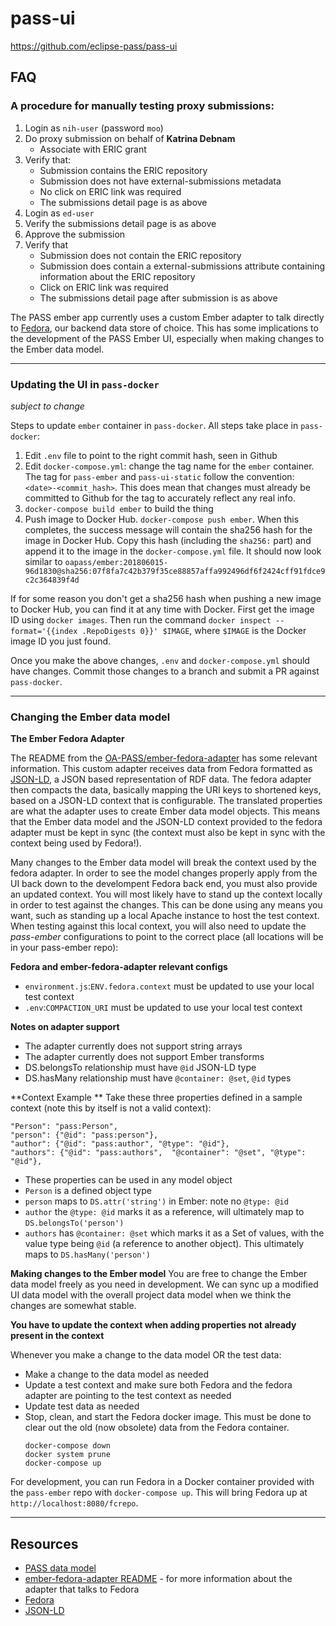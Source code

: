 # pass-ui

https://github.com/eclipse-pass/pass-ui

## FAQ

### A procedure for manually testing proxy submissions:

1. Login as `nih-user` (password `moo`)
1. Do proxy submission on behalf of **Katrina Debnam**
    - Associate with ERIC grant
1. Verify that:
    - Submission contains the ERIC repository
    - Submission does not have external-submissions metadata
    - No click on ERIC link was required
    - The submissions detail page is as above
1. Login as `ed-user`
1. Verify the submissions detail page is as above
1. Approve the submission
1. Verify that
    - Submission does not contain the ERIC repository
    - Submission does contain a external-submissions attribute containing information about the ERIC repository
    - Click on ERIC link was required
    - The submissions detail page after submission is as above

The PASS ember app currently uses a custom Ember adapter to talk directly to [Fedora](https://fedorarepository.org/), our backend data store of choice. This has some implications to the development of the PASS Ember UI, especially when making changes to the Ember data model. 

---

### Updating the UI in `pass-docker`

_subject to change_

Steps to update `ember` container in `pass-docker`. All steps take place in `pass-docker`:

1. Edit `.env` file to point to the right commit hash, seen in Github
1. Edit `docker-compose.yml`: change the tag name for the `ember` container. The tag for `pass-ember` and `pass-ui-static` follow the convention: `<date>-<commit_hash>`. This does mean that changes must already be committed to Github for the tag to accurately reflect any real info.
1. `docker-compose build ember` to build the thing
1. Push image to Docker Hub. `docker-compose push ember`. When this completes, the success message will contain the sha256 hash for the image in Docker Hub. Copy this hash (including the `sha256:` part) and append it to the image in the `docker-compose.yml` file. It should now look similar to `oapass/ember:201806015-96d1830@sha256:07f8fa7c42b379f35ce88857affa992496df6f2424cff91fdce9c2c364839f4d`

If for some reason you don't get a sha256 hash when pushing a new image to Docker Hub, you can find it at any time with Docker. First get the image ID using `docker images`. Then run the command `docker inspect --format='{{index .RepoDigests 0}}' $IMAGE`, where `$IMAGE` is the Docker image ID you just found.

Once you make the above changes, `.env` and `docker-compose.yml` should have changes. Commit those changes to a branch and submit a PR against `pass-docker`.

---

### Changing the Ember data model

**The Ember Fedora Adapter**

The README from the [OA-PASS/ember-fedora-adapter](https://github.com/OA-PASS/ember-fedora-adapter) has some relevant information. This custom adapter receives data from Fedora formatted as [JSON-LD](https://json-ld.org/), a JSON based 
representation of RDF data. The fedora adapter then compacts the data, basically mapping the URI keys to shortened keys, based on a JSON-LD context that is configurable. The translated properties are what the adapter uses to create Ember data model objects. This means that the Ember data model and the JSON-LD context provided to the fedora adapter must be kept in sync (the context must also be kept in sync with the context being used by Fedora!).

Many changes to the Ember data model will break the context used by the fedora adapter. In order to see the model changes properly apply from the UI back down to the develompent Fedora back end, you must also provide an updated context. You will most likely have to stand up the context locally in order to test against the changes. This can be done using any means you want, such as standing up a local Apache instance to host the test context. When testing against this local context, you will also need to update the _pass-ember_ configurations to point to the correct place (all locations will be in your pass-ember repo):

**Fedora and ember-fedora-adapter relevant configs**
* `environment.js`:`ENV.fedora.context` must be updated to use your local test context
* `.env`:`COMPACTION_URI` must be updated to use your local test context

**Notes on adapter support**
* The adapter currently does not support string arrays
* The adapter currently does not support Ember transforms
* DS.belongsTo relationship must have `@id` JSON-LD type
* DS.hasMany relationship must have `@container: @set`, `@id` types

**Context Example **
Take these three properties defined in a sample context (note this by itself is not a valid context):

```
"Person": "pass:Person",
"person": {"@id": "pass:person"},
"author": {"@id": "pass:author", "@type": "@id"},
"authors": {"@id": "pass:authors",  "@container": "@set", "@type": "@id"},
```
* These properties can be used in any model object
* `Person` is a defined object type
* `person` maps to `DS.attr('string')` in Ember: note no `@type: @id`
* `author` the `@type: @id` marks it as a reference, will ultimately map to `DS.belongsTo('person')`
* `authors` has `@container: @set` which marks it as a Set of values, with the value type being `@id` (a reference to another object). This ultimately maps to `DS.hasMany('person')`

**Making changes to the Ember model**
You are free to change the Ember data model freely as you need in development. We can sync up a modified UI data model with the overall project data model when we think the changes are somewhat stable.

**You have to update the context when adding properties not already present in the context**

Whenever you make a change to the data model OR the test data:

* Make a change to the data model as needed
* Update a test context and make sure both Fedora and the fedora adapter are pointing to the test context as needed
* Update test data as needed
* Stop, clean, and start the Fedora docker image. This must be done to clear out the old (now obsolete) data from the Fedora container.
  ```
  docker-compose down
  docker system prune 
  docker-compose up
  ```

For development, you can run Fedora in a Docker container provided with the `pass-ember` repo with 
`docker-compose up`. This will bring Fedora up at `http://localhost:8080/fcrepo`.

---

## Resources
* [PASS data model](https://github.com/OA-PASS/pass-data-model)
* [ember-fedora-adapter README](https://github.com/OA-PASS/ember-fedora-adapter/blob/master/README.md) - for more information about the adapter that talks to Fedora
* [Fedora](https://fedorarepository.org/)
* [JSON-LD](https://json-ld.org/)







